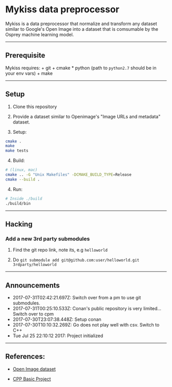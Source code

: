 # Mykiss data preprocessor

Mykiss is a data preprocessor that normalize and transform any dataset similar to Google's Open Image into a dataset that is comsumable by the Osprey machine learning model.

---

## Prerequisite

Mykiss requires:
	+ git
	+ cmake
	* python (path to `python2.7` should be in your env vars)
	+ make

---

## Setup

1. Clone this repository

2. Provide a dataset similar to Openimage's "Image URLs and metadata" dataset.

3. Setup:

```sh
cmake .
make
make tests
```

4. Build:

```sh
# (linux, mac)
cmake .. -G "Unix Makefiles" -DCMAKE_BUILD_TYPE=Release
cmake --build .
```

4. Run:

```sh
# Inside ./build
./build/bin
```

---

## Hacking

### Add a new 3rd party submodules

1. Find the git repo link, note its, e.g `helloworld`

2. Do `git submodule add git@github.com:user/helloworld.git 3rdparty/helloworld`

---

## Announcements

+ 2017-07-31T02:42:21.697Z: Switch over from a pm to use git submodules.
+ 2017-07-31T00:25:10.533Z: Conan's public repository is very limited... Switch over to cpm
+ 2017-07-30T23:07:38.448Z: Setup conan
+ 2017-07-30T10:10:32.269Z: Go does not play well with csv. Switch to C++
+ Tue Jul 25 22:10:12 2017: Project initialized


---

## References:

+ [Open Image dataset](https://github.com/openimages/datasethttps://github.com/openimages/dataset)

+ [CPP Basic Project](https://github.com/marinsky/cpp_basic_project_setup)
